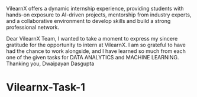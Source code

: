 VilearnX offers a dynamic internship experience, providing students with hands-on exposure to AI-driven projects, mentorship from industry experts, and a collaborative environment to develop skills and build a strong professional network. 

Dear VilearnX Team, 
      I wanted to take a moment to express my sincere gratitude for the opportunity to intern at VilearnX. I am so grateful to have had the chance to work alongside, and I have learned so much from each one of the given tasks for DATA ANALYTICS and MACHINE LEARNING.
Thanking you, 
Dwaipayan Dasgupta

# Vilearnx-Task-1
